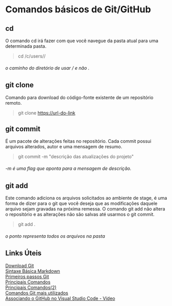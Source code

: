 # Comandos básicos de Git/GitHub

## cd
O comando cd irá fazer com que você navegue da pasta atual para uma determinada pasta.
> cd /c/users/<Windows-user-account>/
###### *o caminho do diretório de usar / e não \.*


## git clone
Comando para download do código-fonte existente de um repositório remoto.
> git clone <https://url-do-link>

## git commit
É um pacote de alterações feitas no repositório. Cada commit possui arquivos alterados, autor e uma mensagem de resumo.
> git commit -m "descrição das atualizações do projeto"


###### *-m é uma flag que aponta para a mensagem de descrição.*

## git add
Este comando adiciona os arquivos solicitados ao ambiente de stage, é uma forma de dizer para o git que você deseja que as modificações daquele arquivo sejam gravadas na próxima remessa. O comando git add não altera o repositório e as alterações não são salvas até usarmos o git commit.
> git add .


###### *o ponto representa todos os arquivos na pasta*

## Links Úteis

[Download Git](https://git-scm.com/downloads)<br>
[Sintaxe Básica Markdown](https://www.markdownguide.org/basic-syntax/)<br>
[Primeiros passos Git](https://brorlandi.github.io/2017/03/12/Git-primeiros-passos/)<br>
[Principais Comandos](https://www.dio.me/articles/principais-comandos-git-e-github)<br>
[Principais Comandos(2)](https://www.digitalhouse.com/br/blog/principais-comandos-git)<br>
[Comandos Git mais utilizados](https://blog.geekhunter.com.br/comandos-git-mais-utilizados/#Git_clone)<br>
[Associando o GitHub no Visual Studio Code - Vídeo](https://www.youtube.com/watch?v=peGUkhXD3Vw&ab_channel=ProfessorWell)<br>
